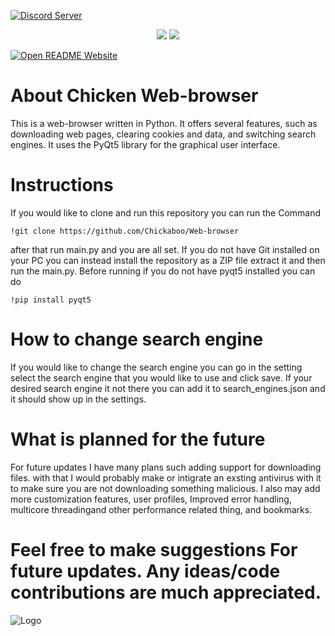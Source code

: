 [![Discord Server](https://img.shields.io/badge/Join-Discord%20Server-blue?logo=discord)](https://discord.gg/pF7FgHxY)



<p align="center">

  <img src="https://img.shields.io/badge/Python-v3.7%2B-blue">

  <img src="https://komarev.com/ghpvc/?username=Chickaboo&label=Views&color=blue&style=plastic">
  
  [![Open README Website](https://img.shields.io/badge/Open-README%20Website-blue)](https://chickaboo.github.io/Webbrowser)


</p>


# About Chicken Web-browser

This is a web-browser written in Python. It offers several features, such as downloading web pages, clearing cookies and data, and switching search engines. It uses the PyQt5 library for the graphical user interface.

# Instructions

If you would like to clone and run this repository you can run the Command 

```
!git clone https://github.com/Chickaboo/Web-browser
```

after that run main.py and you are all set.
If you do not have Git installed on your PC you can instead install the repository as a ZIP file extract it and then run the main.py. Before running if you do not have pyqt5 installed you can do
```
!pip install pyqt5
```

# How to change search engine

If you would like to change the search engine you can go in the setting select the search engine that you would like to use and click save. If your desired search engine it not there you can add it to search_engines.json and it should show up in the settings.

# What is planned for the future

For future updates I have many plans such adding support for downloading files. with that I would probably make or intigrate an exsting antivirus with it to make sure you are not downloading something malicious. I also may add more customization features, user profiles, Improved error handling, multicore threadingand other performance related thing, and bookmarks.

# Feel free to make suggestions For future updates. Any ideas/code contributions are much appreciated. 

</p>

![Logo](https://github.com/Chickaboo/Web-browser/assets/131608268/92fee69a-fbec-4a97-8bb7-7db6b1f2c75d)
